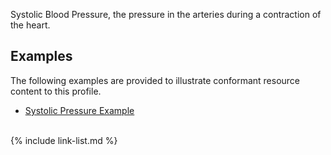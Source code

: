 Systolic Blood Pressure, the pressure in the arteries during a contraction of the heart.  

## Examples ##

The following examples are provided to illustrate conformant resource content to this profile.

- [Systolic Pressure Example](Observation-systolicBloodPressure-example.html)

<br>
{% include link-list.md %}